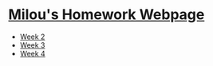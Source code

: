 # [Milou's Homework Webpage](https://miloubis.github.io/DataProcessing/)
- [Week 2](https://miloubis.github.io/DataProcessing/Homework/week-2/index.html)
- [Week 3](https://miloubis.github.io/DataProcessing/Homework/week-3/barchart.html)
- [Week 4](https://miloubis.github.io/DataProcessing/Homework/week-3/map.html)
